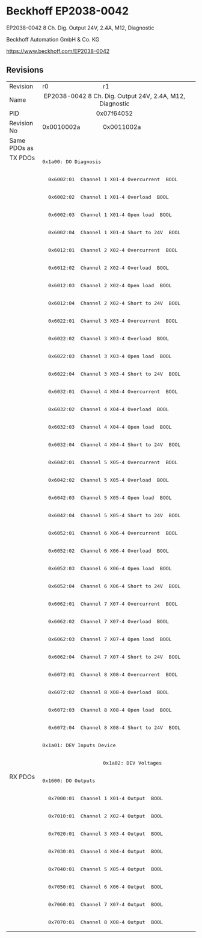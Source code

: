 # Beckhoff EP2038-0042

EP2038-0042 8 Ch. Dig. Output 24V, 2.4A, M12, Diagnostic

Beckhoff Automation GmbH & Co. KG

https://www.beckhoff.com/EP2038-0042

## Revisions
<table>
<tr >
<td>Revision</td>
<td>r0</td>
<td>r1</td>
</tr>
<tr >
<td>Name</td>
<td colspan=2 align="center">EP2038-0042 8 Ch. Dig. Output 24V, 2.4A, M12, Diagnostic</td>
</tr>
<tr >
<td>PID</td>
<td colspan=2 align="center">0x07f64052</td>
</tr>
<tr >
<td>Revision No</td>
<td>0x0010002a</td>
<td>0x0011002a</td>
</tr>
<tr >
<td>Same PDOs as</td>
<td colspan=2 align="center"></td>
</tr>
<tr class="txpdo pdosection">
<td rowspan=35 valign=top>TX PDOs</td>
<td colspan=2 align="left"><pre>0x1a00: DO Diagnosis</pre></td>
<td></td>
</tr>
<tr class="txpdo">
<td colspan=2 align="left"><pre>  0x6002:01  Channel 1 X01-4 Overcurrent  BOOL</pre></td>
</tr>
<tr class="txpdo">
<td colspan=2 align="left"><pre>  0x6002:02  Channel 1 X01-4 Overload  BOOL</pre></td>
</tr>
<tr class="txpdo">
<td colspan=2 align="left"><pre>  0x6002:03  Channel 1 X01-4 Open load  BOOL</pre></td>
</tr>
<tr class="txpdo">
<td colspan=2 align="left"><pre>  0x6002:04  Channel 1 X01-4 Short to 24V  BOOL</pre></td>
</tr>
<tr class="txpdo">
<td colspan=2 align="left"><pre>  0x6012:01  Channel 2 X02-4 Overcurrent  BOOL</pre></td>
</tr>
<tr class="txpdo">
<td colspan=2 align="left"><pre>  0x6012:02  Channel 2 X02-4 Overload  BOOL</pre></td>
</tr>
<tr class="txpdo">
<td colspan=2 align="left"><pre>  0x6012:03  Channel 2 X02-4 Open load  BOOL</pre></td>
</tr>
<tr class="txpdo">
<td colspan=2 align="left"><pre>  0x6012:04  Channel 2 X02-4 Short to 24V  BOOL</pre></td>
</tr>
<tr class="txpdo">
<td colspan=2 align="left"><pre>  0x6022:01  Channel 3 X03-4 Overcurrent  BOOL</pre></td>
</tr>
<tr class="txpdo">
<td colspan=2 align="left"><pre>  0x6022:02  Channel 3 X03-4 Overload  BOOL</pre></td>
</tr>
<tr class="txpdo">
<td colspan=2 align="left"><pre>  0x6022:03  Channel 3 X03-4 Open load  BOOL</pre></td>
</tr>
<tr class="txpdo">
<td colspan=2 align="left"><pre>  0x6022:04  Channel 3 X03-4 Short to 24V  BOOL</pre></td>
</tr>
<tr class="txpdo">
<td colspan=2 align="left"><pre>  0x6032:01  Channel 4 X04-4 Overcurrent  BOOL</pre></td>
</tr>
<tr class="txpdo">
<td colspan=2 align="left"><pre>  0x6032:02  Channel 4 X04-4 Overload  BOOL</pre></td>
</tr>
<tr class="txpdo">
<td colspan=2 align="left"><pre>  0x6032:03  Channel 4 X04-4 Open load  BOOL</pre></td>
</tr>
<tr class="txpdo">
<td colspan=2 align="left"><pre>  0x6032:04  Channel 4 X04-4 Short to 24V  BOOL</pre></td>
</tr>
<tr class="txpdo">
<td colspan=2 align="left"><pre>  0x6042:01  Channel 5 X05-4 Overcurrent  BOOL</pre></td>
</tr>
<tr class="txpdo">
<td colspan=2 align="left"><pre>  0x6042:02  Channel 5 X05-4 Overload  BOOL</pre></td>
</tr>
<tr class="txpdo">
<td colspan=2 align="left"><pre>  0x6042:03  Channel 5 X05-4 Open load  BOOL</pre></td>
</tr>
<tr class="txpdo">
<td colspan=2 align="left"><pre>  0x6042:04  Channel 5 X05-4 Short to 24V  BOOL</pre></td>
</tr>
<tr class="txpdo">
<td colspan=2 align="left"><pre>  0x6052:01  Channel 6 X06-4 Overcurrent  BOOL</pre></td>
</tr>
<tr class="txpdo">
<td colspan=2 align="left"><pre>  0x6052:02  Channel 6 X06-4 Overload  BOOL</pre></td>
</tr>
<tr class="txpdo">
<td colspan=2 align="left"><pre>  0x6052:03  Channel 6 X06-4 Open load  BOOL</pre></td>
</tr>
<tr class="txpdo">
<td colspan=2 align="left"><pre>  0x6052:04  Channel 6 X06-4 Short to 24V  BOOL</pre></td>
</tr>
<tr class="txpdo">
<td colspan=2 align="left"><pre>  0x6062:01  Channel 7 X07-4 Overcurrent  BOOL</pre></td>
</tr>
<tr class="txpdo">
<td colspan=2 align="left"><pre>  0x6062:02  Channel 7 X07-4 Overload  BOOL</pre></td>
</tr>
<tr class="txpdo">
<td colspan=2 align="left"><pre>  0x6062:03  Channel 7 X07-4 Open load  BOOL</pre></td>
</tr>
<tr class="txpdo">
<td colspan=2 align="left"><pre>  0x6062:04  Channel 7 X07-4 Short to 24V  BOOL</pre></td>
</tr>
<tr class="txpdo">
<td colspan=2 align="left"><pre>  0x6072:01  Channel 8 X08-4 Overcurrent  BOOL</pre></td>
</tr>
<tr class="txpdo">
<td colspan=2 align="left"><pre>  0x6072:02  Channel 8 X08-4 Overload  BOOL</pre></td>
</tr>
<tr class="txpdo">
<td colspan=2 align="left"><pre>  0x6072:03  Channel 8 X08-4 Open load  BOOL</pre></td>
</tr>
<tr class="txpdo">
<td colspan=2 align="left"><pre>  0x6072:04  Channel 8 X08-4 Short to 24V  BOOL</pre></td>
</tr>
<tr class="txpdo pdosection">
<td colspan=2 align="left"><pre>0x1a01: DEV Inputs Device</pre></td>
</tr>
<tr class="txpdo pdosection">
<td></td>
<td><pre>0x1a02: DEV Voltages</pre></td>
</tr>
<tr class="rxpdo pdosection">
<td rowspan=9 valign=top>RX PDOs</td>
<td colspan=2 align="left"><pre>0x1600: DO Outputs</pre></td>
<td></td>
</tr>
<tr class="rxpdo">
<td colspan=2 align="left"><pre>  0x7000:01  Channel 1 X01-4 Output  BOOL</pre></td>
</tr>
<tr class="rxpdo">
<td colspan=2 align="left"><pre>  0x7010:01  Channel 2 X02-4 Output  BOOL</pre></td>
</tr>
<tr class="rxpdo">
<td colspan=2 align="left"><pre>  0x7020:01  Channel 3 X03-4 Output  BOOL</pre></td>
</tr>
<tr class="rxpdo">
<td colspan=2 align="left"><pre>  0x7030:01  Channel 4 X04-4 Output  BOOL</pre></td>
</tr>
<tr class="rxpdo">
<td colspan=2 align="left"><pre>  0x7040:01  Channel 5 X05-4 Output  BOOL</pre></td>
</tr>
<tr class="rxpdo">
<td colspan=2 align="left"><pre>  0x7050:01  Channel 6 X06-4 Output  BOOL</pre></td>
</tr>
<tr class="rxpdo">
<td colspan=2 align="left"><pre>  0x7060:01  Channel 7 X07-4 Output  BOOL</pre></td>
</tr>
<tr class="rxpdo">
<td colspan=2 align="left"><pre>  0x7070:01  Channel 8 X08-4 Output  BOOL</pre></td>
</tr>
</table>
